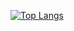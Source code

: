 [![Top Langs](https://github-readme-stats.vercel.app/api/top-langs/?username=jekwan&layout=compact)](https://github.com/anuraghazra/github-readme-stats)
